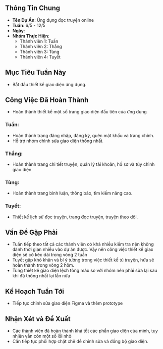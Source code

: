 ## Thông Tin Chung
- **Tên Dự Án**: Ứng dụng đọc truyện online
- **Tuần**: 6/5 - 12/5
- **Ngày**: 
- **Nhóm Thực Hiện**: 
  - Thành viên 1: Tuấn
  - Thành viên 2: Thắng
  - Thành viên 3: Tùng
  - Thành viên 4: Tuyết

## Mục Tiêu Tuần Này
- Bắt đầu thiết kế giao diện ứng dụng.

## Công Việc Đã Hoàn Thành
- Hoàn thành thiết kế một số trang giao diện đầu tiên của ứng dụng

### Tuấn:
- Hoàn thành trang đăng nhập, đăng ký, quên mật khẩu và trang chính.
- Hỗ trợ nhóm chỉnh sửa giao diện thống nhất.

### Thắng:
- Hoàn thành trang chi tiết truyện, quản lý tài khoản, hồ sơ và tùy chỉnh giao diện.

### Tùng:
- Hoàn thành trang bình luận, thông báo, tìm kiếm nâng cao.

### Tuyết:
- Thiết kế lịch sử đọc truyện, trang đọc truyện, truyện theo dõi.

## Vấn Đề Gặp Phải
- Tuần tiếp theo tất cả các thành viên có khá nhiều kiểm tra nên không dành thời gian nhiều vào dự án được. Vậy nên công việc thiết kế giao diện sẽ có kéo dài trong vòng 2 tuần
- Tuyết gặp khó khăn và bí ý tưởng trong việc thiết kế tủ truyện, hứa sẽ hoàn thành trong vòng 2 hôm.
- Tùng thiết kế giao diện lệch tông màu so với nhóm nên phải sửa lại sau khi đã thống nhất lại lần nữa

## Kế Hoạch Tuần Tới
- Tiếp tục chỉnh sửa giao diện Figma và thêm prototype

## Nhận Xét và Đề Xuất
- Các thành viên đã hoàn thành khá tốt các phần giao diện của mình, tuy nhiên vẫn còn một số lỗi nhỏ
- Cần tiếp tục phối hợp chặt chẽ để chỉnh sửa và đồng bộ giao diện.
